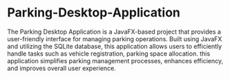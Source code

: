# Parking-Desktop-Application
The Parking Desktop Application is a JavaFX-based project that provides a user-friendly interface for managing parking operations. Built using JavaFX and utilizing the SQLite database, this application allows users to efficiently handle tasks such as vehicle registration, parking space allocation. this application simplifies parking management processes, enhances efficiency, and improves overall user experience.
